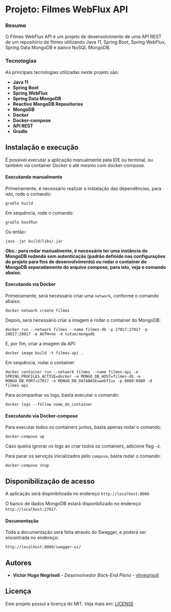 # Projeto: Filmes WebFlux API


### Resumo

O Filmes WebFlux API é um projeto de desenvolvimento de uma API REST
de um repositório de filmes utilizando Java 11, Spring Boot, Spring WebFlux, Spring Data MongoDB e banco NoSQL MongoDB.
 
### Tecnologias

As principais tecnologias utilizadas neste projeto são: 

* **Java 11**
* **Spring Boot**
* **Spring WebFlux**
* **Spring Data MongoDB**
* **Reactive MongoDB Repositories**
* **MongoDB**
* **Docker**
* **Docker-compose**
* **API REST**
* **Gradle**

## Instalação e execução

É possível executar a aplicação manualmente pela IDE ou terminal, ou também
via container Docker e até mesmo com docker-compose.

#### Executando manualmente

Primeiramente, é necessário realizar a instalação das dependências, para isto, rode o comando:

`gradle build`

Em sequência, rode o comando:

`gradle bootRun`

Ou então:

`java -jar build/libs/.jar`

**Obs.: para rodar manualmente, é necessário ter uma instância do MongoDB 
rodando sem autenticação (padrão definido nas configurações do projeto para fins de desenvolvimento)
ou rodar o container do MongoDB separadamente do arquivo compose, para isto, veja o comando abaixo.**

#### Executando via Docker

Primeiramente, será necessário criar uma `network`, conforme o comando abaixo:

`docker network create filmes`

Depois, será necessário criar a imagem e rodar o container do MongoDB:

`docker run --network filmes --name filmes-db -p 27017:27017 -p 28017:28017 -e AUTH=no -d tutum/mongodb`

E, por fim, criar a imagem da API:

`docker image build -t filmes-api .`

Em sequência, rodar o container:

`docker container run --network filmes --name filmes-api -e SPRING_PROFILES_ACTIVE=docker -e MONGO_DB_HOST=filmes-db -e MONGO_DB_PORT=27017 -e MONGO_DB_DATABASE=webflux -p 8080:8080 -d filmes-api`

Para acompanhar os logs, basta executar o comando:

`docker logs --follow nome_do_container`

#### Executando via Docker-compose

Para executar todos os containers juntos, basta apenas rodar o comando:

`docker-compose up`

Caso queira ignorar os logs ao criar todos os containers, adicione flag `-d`.

Para parar os serviços inicializados pelo `compose`, basta rodar o comando:

`docker-compose stop`

## Disponibilização de acesso

A aplicação será dispinibilizada no endereço `http://localhost:8080`.

O banco de dados MongoDB estará disponbilizado no endereço `http://localhost:27017`.

#### Documentação

Toda a documentação será feita através do Swagger, e poderá ser encontrada no endereço:

`http://localhost:8080/swagger-ui/`

## Autores

* **Victor Hugo Negrisoli** - *Desenvolvedor Back-End Pleno* - [vhnegrisoli](https://github.com/vhnegrisoli)

## Licença

Este projeto possui a licença do MIT. Veja mais em: [LICENSE](LICENSE)